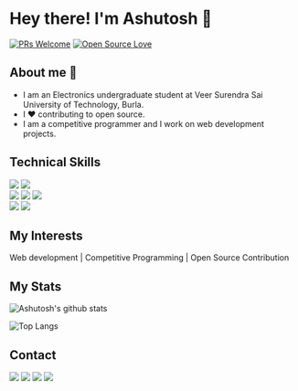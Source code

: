 # Hey there! I'm Ashutosh 👋

[![PRs Welcome](https://img.shields.io/badge/PRs-welcome-brightgreen.svg?style=flat&logo=github)](https://github.com/ashuvssut)
[![Open Source Love](https://badges.frapsoft.com/os/v2/open-source.svg?v=103)](https://github.com/ashuvssut)
<!-- <img alt="Visitors" src="https://komarev.com/ghpvc/?username=ashuvssut&style=flat&labelColor=black&logo=github&label=PROFILE+VIEWS&color=29bf12"/> -->

## About me 🧑

- I am an Electronics undergraduate student at Veer Surendra Sai University of Technology, Burla. 
- I ❤ contributing to open source.
- I am a competitive programmer and I work on web development projects.
<!-- - I have learnt the hands signs of Katon goukakyuu no jutsu (Naruto fan😁) -->

## Technical Skills


<!-- <img src="https://img.shields.io/badge/-django-black?style=flat&logo=django">  -->
<!-- <img src="https://img.shields.io/badge/-Firebase-black?style=flat&logo=Firebase">  <img src="https://img.shields.io/badge/-AWS-orange"> <br /> -->
<!-- <img src="https://img.shields.io/badge/-Python%203-black?style=flat&logo=python&logoColor=white"> -->
<img src="https://img.shields.io/badge/-React-%23212121?style=flat&logo=React"> <img src="https://img.shields.io/badge/-NodeJS-black?style=flat&logo=node.js"><br />
<img src="https://img.shields.io/badge/-C%20&%20C++-659ad2?style=flat&logo=c%2B%2B&logoColor=ffffff"> <img src = "https://img.shields.io/badge/-HTML5-E34F26?style=flat&logo=html5&logoColor=white"> <img src = "https://img.shields.io/badge/-CSS3-1572B6?style=flat&logo=css3&logoColor=white"> <br />
<img src="https://img.shields.io/badge/-SASS-white?style=flat&logo=Sass"> <img src="https://img.shields.io/badge/-Problem%20Solving-ffa804?style=flat"> 
<!-- <img src="https://img.shields.io/badge/-Database%20Management-4d008f?style=flat"> <br /> -->

## My Interests

Web development | Competitive Programming | Open Source Contribution

## My Stats

![Ashutosh's github stats](https://github-readme-stats.vercel.app/api?username=ashuvssut&count_private=true&show_icons=true&theme=radical)

![Top Langs](https://github-readme-stats.vercel.app/api/top-langs/?username=ashuvssut&show_icons=true&theme=radical)

## Contact

<a>[<img src="https://img.shields.io/badge/WHATSAPP-%2325D366.svg?&style=for-the-badge&logo=whatsapp&logoColor=white">](https://wa.me/918114727882)</a> <a>[<img src="https://img.shields.io/badge/Gmail-D14836?style=for-the-badge&logo=gmail&logoColor=white">](mailto:ashu.khanduala@gmail.com)</a>  <a>[<img src="https://img.shields.io/badge/twitter-%231DA1F2.svg?&style=for-the-badge&logo=twitter&logoColor=white">](https://twitter.com/Ashutos35876003)</a> <a>[<img src="https://img.shields.io/badge/linkedin-%230077B5.svg?&style=for-the-badge&logo=linkedin&logoColor=white">](https://www.linkedin.com/in/ashutosh-khanduala-4b586b105/)

<br/>
<!--
------------------------

**Visitors Count (Since December 2020)**  
![VisitorCount](https://profile-counter.glitch.me/{ashuvssut}/count.svg)-->
